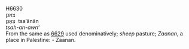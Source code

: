 <body>
  <p>H6630<br>  צאנן  <br> צַּאֲנָן  ‎  tsa‘ănân  <br><i>tsah-an-awn‘ </i><br>From the same as <a href="h6629.htm">6629</a> used denominatively; <i>sheep</i> pasture; <i>Zaanan</i>, a place in Palestine: - Zaanan.<br></p>
 </body>